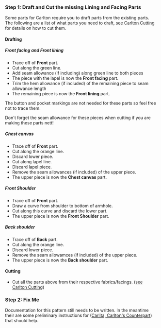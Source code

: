 ### Step 1: Draft and Cut the missing Lining and Facing Parts

Some parts for Carlton require you to draft parts from the existing parts. The following are a list of what parts you need to draft, [see Carlton Cutting](/docs/patterns/carlton/cutting/) for details on how to cut them.

#### Drafting

##### Front facing and Front lining

- Trace off of **Front** part.
- Cut along the green line.
- Add seam allowance (if including) along green line to both pieces
- The piece with the lapel is now the **Front facing** part.
- Trim the hem allowance (if included) of the remaining piece to seam allowance length
- The remaining piece is now the **Front lining** part.

<Note>

The button and pocket markings are not needed for these parts so feel free not to trace them.

</Note>

<Warning>

Don't forget the seam allowance for these pieces when cutting if you are making these parts nett!

</Warning>

##### Chest canvas

- Trace off of **Front** part.
- Cut along the orange line.
- Discard lower piece.
- Cut along lapel line.
- Discard lapel piece.
- Remove the seam allowances (if included) of the upper piece.
- The upper piece is now the **Chest canvas** part.

##### Front Shoulder

- Trace off of **Front** part.
- Draw a curve from shoulder to bottom of armhole.
- Cut along this curve and discard the lower part.
- The upper piece is now the **Front Shoulder** part.

##### Back shoulder

- Trace off of **Back** part.
- Cut along the orange line.
- Discard lower piece.
- Remove the seam allowamces (if included) of the upper piece.
- The upper piece is now the **Back shoulder** part.

#### Cutting

- Cut all the parts above from their respective fabrics/facings. ([see Carlton Cutting](/docs/patterns/carlton/cutting/))

### Step 2: Fix Me

<Fixme>

Documentation for this pattern still needs to be written. In the meantime their are some preliminary instructions for ([Carlita, Carlton's Counterpart](/docs/patterns/carlita/instructions/)) that should help.

</Fixme>
